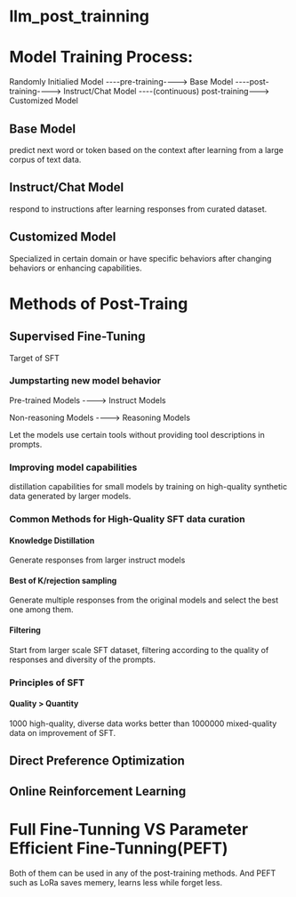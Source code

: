 # llm_post_trainning
# Model Training Process:
Randomly Initialied Model ----pre-training----> 
Base Model ----post-training----> 
Instruct/Chat Model ----(continuous) post-training---> 
Customized Model

## Base Model
predict next word or token based on the context after learning from a large corpus of text data.

## Instruct/Chat Model
respond to instructions after learning responses from curated dataset.

## Customized Model
Specialized in certain domain or have specific behaviors after changing behaviors or enhancing capabilities.

# Methods of Post-Traing
## Supervised Fine-Tuning
Target of SFT

### Jumpstarting new model behavior

Pre-trained Models ----> Instruct Models

Non-reasoning Models ----> Reasoning Models

Let the models use certain tools without providing tool descriptions in prompts.

### Improving model capabilities

distillation capabilities for small models by training on high-quality synthetic data generated by larger models.

### Common Methods for High-Quality SFT data curation
#### Knowledge Distillation
Generate responses from larger instruct models
#### Best of K/rejection sampling
Generate multiple responses from the original models and select the best one among them.
#### Filtering
Start from larger scale SFT dataset, filtering according to the quality of responses and diversity of the prompts.

### Principles of SFT
#### Quality > Quantity
1000 high-quality, diverse data works better than 1000000 mixed-quality data on improvement of SFT.
## Direct Preference Optimization
## Online Reinforcement Learning

# Full Fine-Tunning VS Parameter Efficient Fine-Tunning(PEFT)
Both of them can be used in any of the post-training methods.
And PEFT such as LoRa saves memery, learns less while forget less.
